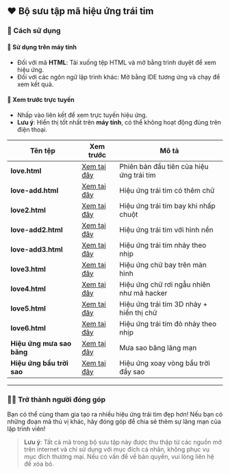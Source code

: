 ## ❤️ Bộ sưu tập mã hiệu ứng trái tim  

### 🤩 Cách sử dụng  

#### 💌 Sử dụng trên máy tính  

- Đối với mã **HTML**: Tải xuống tệp HTML và mở bằng trình duyệt để xem hiệu ứng.  
- Đối với các ngôn ngữ lập trình khác: Mở bằng IDE tương ứng và chạy để xem kết quả.  

#### 💌 Xem trước trực tuyến  

- Nhấp vào liên kết để xem trực tuyến hiệu ứng.  
- **Lưu ý**: Hiển thị tốt nhất trên **máy tính**, có thể không hoạt động đúng trên điện thoại.  

| Tên tệp | Xem trước | Mô tả |
| ---- | ---- |---- |
| **love.html** | [Xem tại đây]() | Phiên bản đầu tiên của hiệu ứng trái tim |
| **love-add.html** | [Xem tại đây]() | Hiệu ứng trái tim có thêm chữ |
| **love2.html** | [Xem tại đây]() | Hiệu ứng trái tim bay khi nhấp chuột |
| **love-add2.html** | [Xem tại đây]() | Hiệu ứng trái tim với hình nền |
| **love-add3.html** | [Xem tại đây]() | Hiệu ứng trái tim nhảy theo nhịp |
| **love3.html** | [Xem tại đây](https://trinhkhanh29.github.io/LOVE-CODE-VN/love-code/love3.html) | Hiệu ứng chữ bay trên màn hình |
| **love4.html** | [Xem tại đây](https://trinhkhanh29.github.io/LOVE-CODE-VN/love-code/love4.html) | Hiệu ứng chữ rơi ngẫu nhiên như mã hacker |
| **love5.html** | [Xem tại đây]() | Hiệu ứng trái tim 3D nhảy + hiển thị chữ |
| **love6.html** | [Xem tại đây]() | Hiệu ứng trái tim đỏ nhảy theo nhịp |
| **Hiệu ứng mưa sao băng** | [Xem tại đây]() | Mưa sao băng lãng mạn |
| **Hiệu ứng bầu trời sao** | [Xem tại đây]() | Hiệu ứng xoay vòng bầu trời đầy sao |

---

### 👨‍💻 Trở thành người đóng góp  

Bạn có thể cùng tham gia tạo ra nhiều hiệu ứng trái tim đẹp hơn! Nếu bạn có những đoạn mã thú vị khác, hãy đóng góp để chia sẻ thêm sự lãng mạn của lập trình viên!  

> **Lưu ý**: Tất cả mã trong bộ sưu tập này được thu thập từ các nguồn mở trên internet và chỉ sử dụng với mục đích cá nhân, không phục vụ mục đích thương mại. Nếu có vấn đề về bản quyền, vui lòng liên hệ để xóa bỏ.  

